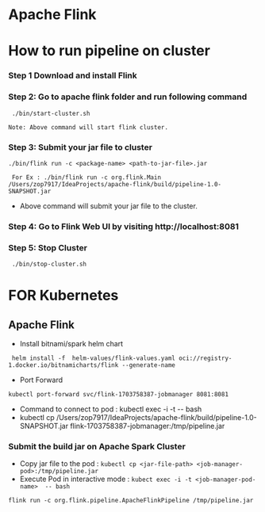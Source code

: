 # Apache Flink
# How to run pipeline on cluster

### Step 1 Download and install Flink 

### Step 2: Go to apache flink folder and run following command
```
 ./bin/start-cluster.sh 
```
`Note: Above command will start flink cluster.`

### Step 3: Submit your jar file to cluster
```
./bin/flink run -c <package-name> <path-to-jar-file>.jar
```

```
 For Ex : ./bin/flink run -c org.flink.Main /Users/zop7917/IdeaProjects/apache-flink/build/pipeline-1.0-SNAPSHOT.jar 
```
* Above command will submit your jar file to the cluster.
### Step 4: Go to Flink Web UI by visiting http://localhost:8081

### Step 5: Stop Cluster
```
 ./bin/stop-cluster.sh 
```


# FOR Kubernetes

## Apache Flink

- Install bitnami/spark helm chart

```agsl
 helm install -f  helm-values/flink-values.yaml oci://registry-1.docker.io/bitnamicharts/flink --generate-name
```

- Port Forward

```agsl
kubectl port-forward svc/flink-1703758387-jobmanager 8081:8081
```

- Command to connect to pod :  kubectl exec -i -t <job-manager-pod-name>  -- bash
- kubectl cp /Users/zop7917/IdeaProjects/apache-flink/build/pipeline-1.0-SNAPSHOT.jar flink-1703758387-jobmanager:/tmp/pipeline.jar

### Submit the build jar on Apache Spark Cluster

- Copy jar file to the pod : ```kubectl cp <jar-file-path> <job-manager-pod>:/tmp/pipeline.jar```
- Execute Pod in interactive mode  :  ```kubect exec -i -t <job-manager-pod-name>  -- bash```

```agsl
flink run -c org.flink.pipeline.ApacheFlinkPipeline /tmp/pipeline.jar
```
 
